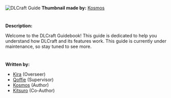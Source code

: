 ![DLCraft Guide](https://github.com/user-attachments/assets/ce495dd3-768e-404d-a9c3-330ce8fdf947) 
**Thumbnail made by:** [Kosmos](https://github.com/Kosmos-ux)

# 

**Description:**

Welcome to the DLCraft Guidebook! This guide is dedicated to help you understand how DLCraft and its features work. This guide is currently under maintenance, so stay tuned to see more.

# 

**Written by:**
- [Kira](https://www.curseforge.com/members/deadlite/projects) (Overseer)
- [Qoffie](https://github.com/ZhyuroKun) (Supervisor)
- [Kosmos](https://github.com/Kosmos-ux) (Author)
- [Kitsuro](https://github.com/kitsurothefoxxo) (Co-Author)

